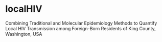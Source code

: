 # localHIV
Combining Traditional and Molecular Epidemiology Methods to Quantify Local HIV Transmission among Foreign-Born Residents of King County, Washington, USA
